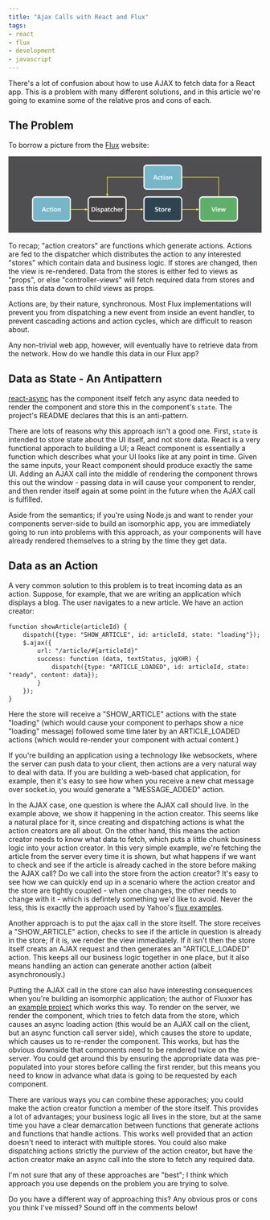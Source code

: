 ```yaml
---
title: "Ajax Calls with React and Flux"
tags:
- react
- flux
- development
- javascript
---
```


There's a lot of confusion about how to use AJAX to fetch data for a React app.  This is a problem
with many different solutions, and in this article we're going to examine some of the relative pros
and cons of each.

<!--more-->

## The Problem

To borrow a picture from the [Flux](http://facebook.github.io/flux/docs/overview.html) website:

![Flux action dispatch diagram](/images/flux-diagram.png)

To recap; "action creators" are functions which generate actions.  Actions are fed to the dispatcher
which distributes the action to any interested "stores" which contain data and business logic.
If stores are changed, then the view is re-rendered.  Data from the stores is either fed
to views as "props", or else "controller-views" will fetch required data from stores and pass this
data down to child views as props.

Actions are, by their nature, synchronous.  Most Flux implementations will prevent you from
dispatching a new event from inside an event handler, to prevent cascading actions and action
cycles, which are difficult to reason about.

Any non-trivial web app, however, will eventually have to retrieve data from the network.  How
do we handle this data in our Flux app?

## Data as State - An Antipattern

[react-async](https://github.com/andreypopp/react-async) has the component itself fetch any async
data needed to render the component and store this in the component's `state`.  The project's
README declares that this is an anti-pattern.

There are lots of reasons why this approach isn't a good one.  First, `state` is intended to store
state about the UI itself, and not store data.  React is a very functional apporach to building
a UI; a React component is essentially a function which describes what your UI looks like at
any point in time.  Given the same inputs, your React component should produce exactly the same UI.
Adding an AJAX call into the middle of rendering the component throws this out the window - passing
data in will cause your component to render, and then render itself again at some point in the
future when the AJAX call is fulfilled.

Aside from the semantics; if you're using Node.js and want to render your components server-side to
build an isomorphic app, you are immediately going to run into problems with this approach, as your
components will have already rendered themselves to a string by the time they get data.

## Data as an Action

A very common solution to this problem is to treat incoming data as an action.  Suppose,
for example, that we are writing an application which displays a blog.  The user navigates to a
new article.  We have an action creator:


    function showArticle(articleId) {
        dispatch({type: "SHOW_ARTICLE", id: articleId, state: "loading"});
        $.ajax({
            url: "/article/#{articleId}"
            success: function (data, textStatus, jqXHR) {
                dispatch({type: "ARTICLE_LOADED", id: articleId, state: "ready", content: data});
            }
        });
    }

Here the store will receive a "SHOW_ARTICLE" actions with the state "loading" (which would
cause your component to perhaps show a nice "loading" message) followed some time later by an
ARTICLE_LOADED actions (which would re-render your component with actual content.)

If you're building an application using a technology like websockets, where the server can push
data to your client, then actions are a very natural way to deal with data.  If you are building
a web-based chat application, for example, then it's easy to see how when you receive a new chat
message over socket.io, you would generate a "MESSAGE_ADDED" action.

In the AJAX case, one question is where the AJAX call should live.  In the example above, we show
it happening in the action creator.  This seems like a natural place for it, since creating and
dispatching actions is what the action creators are all about.  On the other hand, this means
the action creator needs to know what data to fetch, which puts a little chunk business
logic into your action creator.  In this very simple example, we're fetching the article from the
server every time it is shown, but what happens if we want to check and see if the article is
already cached in the store before making the AJAX call?  Do we call into the store from the action
creator?  It's easy to see how we can quickly end up in a scenario where the action creator and the
store are tightly coupled - when one changes, the other needs to change with it - which is defintely
something we'd like to avoid.  Never the less, this is exactly the approach used by Yahoo's
[flux examples](https://github.com/yahoo/flux-examples/blob/master/chat/actions/createMessage.js).

Another approach is to put the ajax call in the store itself.  The store receives a "SHOW_ARTICLE"
action, checks to see if the article in question is already in the store; if it is, we
render the view immediately.  If it isn't then the store itself creats an AJAX request and then
generates an "ARTICLE_LOADED" action.  This keeps all our business logic together in one place,
but it also means handling an action can generate another action (albeit asynchronously.)

Putting the AJAX call in the store can also have interesting consequences when you're building an
isomorphic application; the author of Fluxxor has an
[example project](https://github.com/BinaryMuse/isomorphic-fluxxor-experiment) which works this way.
To render on the server, we render the component, which tries to fetch data from the store, which
causes an async loading action (this would be an AJAX call on the client, but an async function
call server side), which causes the store to update, which causes us to re-render the component.
This works, but has the obvious downside that components need to be rendered twice on the server.
You could get around this by ensuring the appropriate data was pre-populated into your stores
before calling the first render, but this means you need to know in advance what data is going to
be requested by each component.

There are various ways you can combine these apporaches; you could make the action creator function
a member of the store itself.  This provides a lot of advantages; your business logic all lives in
the store, but at the same time you have a clear demarcation between functions that generate
actions and functions that handle actions.  This works well provided that an action doesn't need to
interact with multiple stores.  You could also make dispatching actions strictly the purview of
the action creator, but have the action creator make an async call into the store to fetch any
required data.

I'm not sure that any of these approaches are "best"; I think which approach you use depends on
the problem you are trying to solve.

Do you have a different way of approaching this?  Any obvious pros or cons you think I've missed?
Sound off in the comments below!
